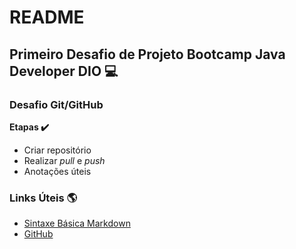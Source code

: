 # README #
## Primeiro Desafio de Projeto Bootcamp Java Developer DIO  💻
### <strong> Desafio Git/GitHub </strong>

<strong>Etapas ✔️</strong>
- Criar repositório
- Realizar *pull* e *push*
- Anotações úteis



### <strong>Links Úteis 🌎</strong>
- [Sintaxe Básica Markdown](https://www.markdownguide.org/cheat-sheet/)
- [GitHub](https://github.com/)


